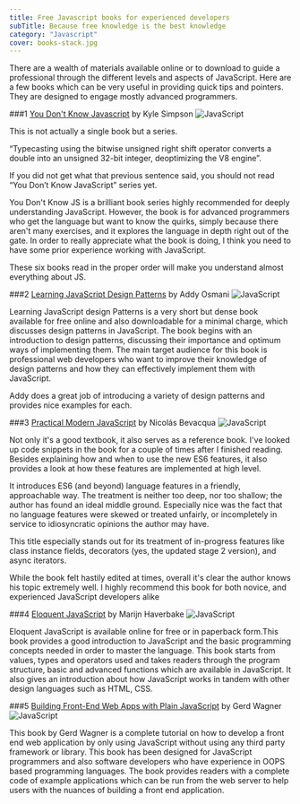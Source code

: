 ```yaml
---
title: Free Javascript books for experienced developers
subTitle: Because free knowledge is the best knowledge
category: "Javascript"
cover: books-stack.jpg
---
```


There are a wealth of materials available online or to download to guide a professional through the different levels and aspects of JavaScript. Here are a few books which can be very useful in providing quick tips and pointers. They are designed to engage mostly advanced programmers.


###1  [You Don't Know Javascript](https://github.com/getify/You-Dont-Know-JS) by Kyle Simpson
![JavaScript](https://www.dropbox.com/s/yt5sbsmisuyet6w/ydkjs.png?raw=1)

This is not actually a single book but a series. 

“Typecasting using the bitwise unsigned right shift operator converts a double into an unsigned 32-bit integer, deoptimizing the V8 engine”.

If you did not get what that previous sentence said, you should not read “You Don’t Know JavaScript” series yet.

You Don't Know JS is a brilliant book series highly recommended for deeply understanding JavaScript. However, the book is for advanced programmers who get the language but want to know the quirks, simply because there aren't many exercises, and it explores the language in depth right out of the gate. In order to really appreciate what the book is doing, I think you need to have some prior experience working with JavaScript.

These six books read in the proper order will make you understand almost everything about JS.


###2  [Learning JavaScript Design Patterns](https://addyosmani.com/resources/essentialjsdesignpatterns/book/) by Addy Osmani
![JavaScript](https://www.dropbox.com/s/xdx9tnexn3wft69/jsdesign-cover.jpg?raw=1)

Learning JavaScript design Patterns is a very short but dense book available for free online and also downloadable for a minimal charge, which discusses design patterns in JavaScript. The book begins with an introduction to design patterns, discussing their importance and optimum ways of implementing them. The main target audience for this book is professional web developers who want to improve their knowledge of design patterns and how they can effectively implement them with JavaScript.

Addy does a great job of introducing a variety of design patterns and provides nice examples for each. 

###3  [Practical Modern JavaScript](https://ponyfoo.com/books/practical-modern-javascript) by Nicolás Bevacqua
![JavaScript](https://www.dropbox.com/s/z2k43wi38325zz6/practical-modern-javascript.png?raw=1)

Not only it's a good textbook, it also serves as a reference book. I've looked up code snippets in the book for a couple of times after I finished reading. Besides explaining how and when to use the new ES6 features, it also provides a look at how these features are implemented at high level. 

It introduces ES6 (and beyond) language features in a friendly, approachable way. The treatment is neither too deep, nor too shallow; the author has found an ideal middle ground. Especially nice was the fact that no language features were skewed or treated unfairly, or incompletely in service to idiosyncratic opinions the author may have.

This title especially stands out for its treatment of in-progress features like class instance fields, decorators (yes, the updated stage 2 version), and async iterators.

While the book felt hastily edited at times, overall it's clear the author knows his topic extremely well. I highly recommend this book for both novice, and experienced JavaScript developers alike

###4  [Eloquent JavaScript](https://eloquentjavascript.net/) by Marijn Haverbake
![JavaScript](https://www.dropbox.com/s/ec5abs9vrxuzysy/eloquentjs-cover.jpg?raw=1)

Eloquent JavaScript is available online for free or in paperback form.This book provides a good introduction to JavaScript and the basic programming concepts needed in order to master the language. This book starts from values, types and operators used and takes readers through the program structure, basic and advanced functions which are available in JavaScript. It also gives an introduction about how JavaScript works in tandem with other design languages such as HTML, CSS.



###5  [Building Front-End Web Apps with Plain JavaScript](https://web-engineering.info/JsFrontendApp-Book/) by Gerd Wagner 
![JavaScript](https://www.dropbox.com/s/xdx9tnexn3wft69/jsdesign-cover.jpg?raw=1)

This book by Gerd Wagner is a complete tutorial on how to develop a front end web application by only using JavaScript without using any third party framework or library. This book has been designed for JavaScript programmers and also software developers who have experience in OOPS based programming languages. The book provides readers with a complete code of example applications which can be run from the web server to help users with the nuances of building a front end application.

